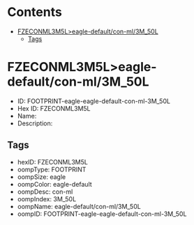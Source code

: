 



Contents
========

* [FZECONML3M5L>eagle-default/con-ml/3M_50L](#fzeconml3m5leagle-defaultcon-ml3m_50l)
	* [Tags](#tags)

# FZECONML3M5L>eagle-default/con-ml/3M_50L

- ID: FOOTPRINT-eagle-eagle-default-con-ml-3M_50L
- Hex ID: FZECONML3M5L
- Name: 
- Description: 

## Tags

- hexID: FZECONML3M5L
- oompType: FOOTPRINT
- oompSize: eagle
- oompColor: eagle-default
- oompDesc: con-ml
- oompIndex: 3M_50L
- oompName: eagle-default/con-ml/3M_50L
- oompID: FOOTPRINT-eagle-eagle-default-con-ml-3M_50L

